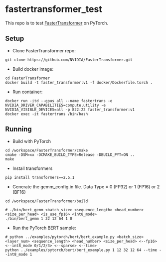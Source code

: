 # fastertransformer_test
This repo is to test [FasterTransformer](https://github.com/NVIDIA/FasterTransformer.git) on PyTorch.

## Setup
- Clone FasterTransformer repo:
```
git clone https://github.com/NVIDIA/FasterTransformer.git
```
- Build docker image:
```
cd FasterTransformer
docker build -t faster_transformer:v1 -f docker/Dockerfile.torch .
```
- Run container:
```
docker run -itd --gpus all --name fastertrans -e NVIDIA_DRIVER_CAPABILITIES=compute,utility -e NVIDIA_VISIBLE_DEVICES=all -p 822:22 faster_transformer:v1
docker exec -it fastertrans /bin/bash 
```

## Running
- Build with PyTorch
```
cd /workspace/FasterTransformer/cmake
cmake -DSM=xx -DCMAKE_BUILD_TYPE=Release -DBUILD_PYT=ON ..
make
```
- Install transformers
```
pip install transformers==2.5.1
```
- Generate the gemm_config.in file. Data Type = 0 (FP32) or 1 (FP16) or 2 (BF16)
```
cd /workspace/FasterTransformer/build

# ./bin/bert_gemm <batch_size> <sequence_length> <head_number> <size_per_head> <is_use_fp16> <int8_mode>
./bin/bert_gemm 1 32 12 64 1 0
```
- Run the PyTorch BERT sample:
```
# python ../examples/pytorch/bert/bert_example.py <batch_size> <layer_num> <sequence_length> <head_number> <size_per_head> <--fp16> <--int8_mode 0/1/2/3> <--sparse> <--time>
python ../examples/pytorch/bert/bert_example.py 1 12 32 12 64 --time --int8_mode 1
```
